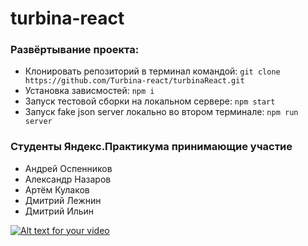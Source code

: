 # turbina-react


### Развёртывание проекта:
* Клонировать репозиторий в терминал командой: ```git clone https://github.com/Turbina-react/turbinaReact.git```
* Установка зависмостей: ```npm i```
* Запуск тестовой сборки на локальном сервере: ```npm start```
* Запуск fake json server локально во втором терминале: ```npm run server```

### Студенты Яндекс.Практикума принимающие участие
 * Андрей Оспенников
 * Александр Назаров
 * Артём Кулаков
 * Дмитрий Лежнин 
 * Дмитрий Ильин


[![Alt text for your video](https://img.youtube.com/vi/T-D1KVIuvjA/0.jpg)](http://www.youtube.com/watch?v=T-D1KVIuvjA)